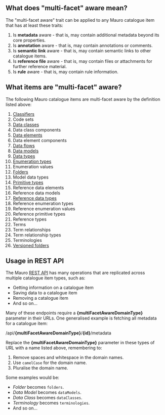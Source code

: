 ## What does "multi-facet" aware mean?

The "multi-facet aware" trait can be applied to any Mauro catalogue item that has at least these traits:

1. Is **metadata** aware - that is, may contain additional metadata beyond its core properties.
2. Is **annotation** aware - that is, may contain annotations or comments.
3. Is **semantic link** aware - that is, may contain semantic links to other catalogue items.
4. Is **reference file** aware - that is, may contain files or attachments for further reference material.
5. Is **rule** aware - that is, may contain rule information.

## What items are "multi-facet" aware?

The following Mauro catalogue items are multi-facet aware by the definition listed above:

1. [Classifiers](../../classification/classification)
2. Code sets
3. [Data classes](../../data-class/data-class)
4. Data class components
5. [Data elements](../../data-element/data-element)
6. Data element components
7. [Data flows](../../dataflow/dataflow)
8. [Data models](../../data-model/data-model)
9. [Data types](../../data-type/data-type)
10. [Enumeration types](../../enumeration-data-type/enumeration-data-type)
11. Enumeration values
12. [Folders](../../folder/folder)
13. Model data types
14. [Primitive types](../../primitive-data-type/primitive-data-type)
15. Reference data elements
16. Reference data models
17. [Reference data types](../../reference-data-type/reference-data-type)
18. Reference enumeration types
19. Reference enumeration values
20. Reference primitive types
21. Reference types
22. Terms
23. Term relationships
24. Term relationship types
25. Terminologies
26. [Versioned folders](../../versioned-folder/versioned-folder)

## Usage in REST API

The Mauro [REST API](../../rest-api/introduction) has many operations that are replicated across multiple catalogue item types, such as:

* Getting information on a catalogue item
* Saving data to a catalogue item
* Removing a catalogue item
* And so on...

Many of these endpoints require a **{multiFacetAwareDomainType}** parameter in their URLs. One generalised example is fetching all metadata for a catalogue item:

<endpoint class="get">/api/**{multiFacetAwareDomainType}**/**{id}**/metadata</endpoint>

Replace the **{multiFacetAwareDomainType}** parameter in these types of URL with a name listed above, remembering to:

1. Remove spaces and whitespace in the domain names.
2. Use `camelCase` for the domain name.
3. Pluralise the domain name.

Some examples would be:

* _Folder_ becomes `folders`.
* _Data Model_ becomes `dataModels`.
* _Data Class_ becomes `dataClasses`.
* _Terminology_ becomes `terminologies`.
* And so on...
